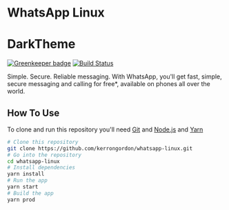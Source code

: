 # WhatsApp Linux
# DarkTheme
[![Greenkeeper badge](https://badges.greenkeeper.io/kerrongordon/whatsapp-linux.svg)](https://greenkeeper.io/)
[![Build Status](https://travis-ci.org/kerrongordon/whatsapp-linux.svg?branch=master)](https://travis-ci.org/kerrongordon/whatsapp-linux)

Simple. Secure. Reliable messaging. With WhatsApp, you'll get fast, simple, secure messaging and calling for free*, available on phones all over the world.

## How To Use

To clone and run this repository you'll need [Git](https://git-scm.com) and [Node.js](https://nodejs.org/en/download/) and [Yarn](https://yarnpkg.com)

```bash
# Clone this repository
git clone https://github.com/kerrongordon/whatsapp-linux.git
# Go into the repository
cd whatsapp-linux
# Install dependencies
yarn install
# Run the app
yarn start
# Build the app
yarn prod
```

